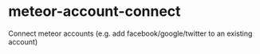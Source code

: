 meteor-account-connect
======================

Connect meteor accounts (e.g. add facebook/google/twitter to an existing account)

